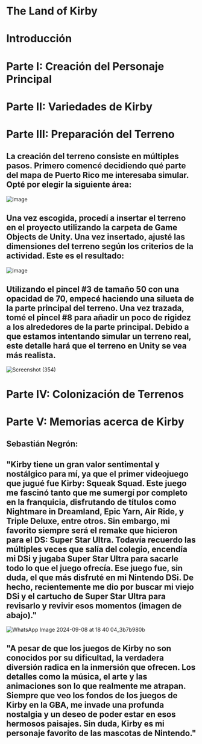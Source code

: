 # The Land of Kirby
# Introducción
# Parte I: Creación del Personaje Principal
# Parte II: Variedades de Kirby

# Parte III: Preparación del Terreno

## La creación del terreno consiste en múltiples pasos. Primero comencé decidiendo qué parte del mapa de Puerto Rico me interesaba simular. Opté por elegir la siguiente área:
![image](https://github.com/user-attachments/assets/101a173a-56fb-4c6f-8174-1e1003472b63)

## Una vez escogida, procedí a insertar el terreno en el proyecto utilizando la carpeta de Game Objects de Unity. Una vez insertado, ajusté las dimensiones del terreno según los criterios de la actividad. Este es el resultado:
![image](https://github.com/user-attachments/assets/d0d60972-be1a-4b5c-8d6e-2c1551404164)

## Utilizando el pincel #3 de tamaño 50 con una opacidad de 70, empecé haciendo una silueta de la parte principal del terreno. Una vez trazada, tomé el pincel #8 para añadir un poco de rigidez a los alrededores de la parte principal. Debido a que estamos intentando simular un terreno real, este detalle hará que el terreno en Unity se vea más realista.
![Screenshot (354)](https://github.com/user-attachments/assets/4f00f189-f3b5-4459-aebd-befbfd8950f7)

# Parte IV: Colonización de Terrenos
# Parte V: Memorias acerca de Kirby
## Sebastián Negrón: 
## "Kirby tiene un gran valor sentimental y nostálgico para mí, ya que el primer videojuego que jugué fue Kirby: Squeak Squad. Este juego me fascinó tanto que me sumergí por completo en la franquicia, disfrutando de títulos como Nightmare in Dreamland, Epic Yarn, Air Ride, y Triple Deluxe, entre otros. Sin embargo, mi favorito siempre será el remake que hicieron para el DS: Super Star Ultra. Todavía recuerdo las múltiples veces que salía del colegio, encendía mi DSi y jugaba Super Star Ultra para sacarle todo lo que el juego ofrecía. Ese juego fue, sin duda, el que más disfruté en mi Nintendo DSi. De hecho, recientemente me dio por buscar mi viejo DSi y el cartucho de Super Star Ultra para revisarlo y revivir esos momentos (imagen de abajo)."

![WhatsApp Image 2024-09-08 at 18 40 04_3b7b980b](https://github.com/user-attachments/assets/60ee40a6-ef19-44ee-ab48-1a0eb275f491)

## "A pesar de que los juegos de Kirby no son conocidos por su dificultad, la verdadera diversión radica en la inmersión que ofrecen. Los detalles como la música, el arte y las animaciones son lo que realmente me atrapan. Siempre que veo los fondos de los juegos de Kirby en la GBA, me invade una profunda nostalgia y un deseo de poder estar en esos hermosos paisajes. Sin duda, Kirby es mi personaje favorito de las mascotas de Nintendo."

